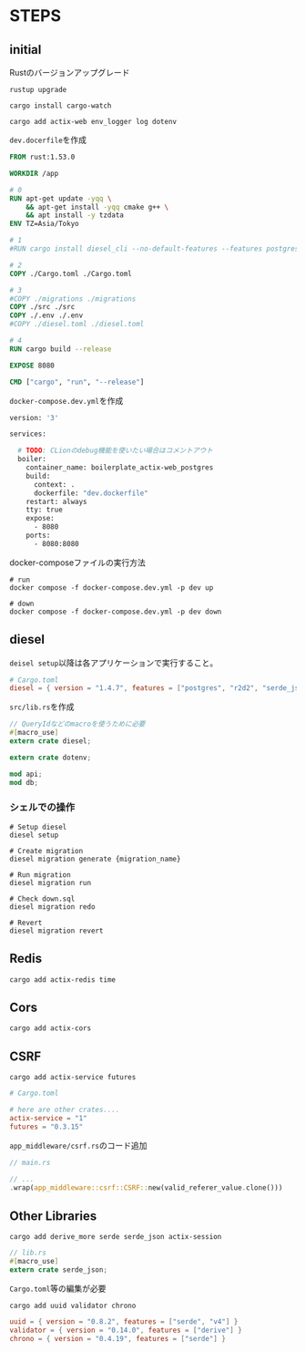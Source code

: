 # STEPS

## initial

Rustのバージョンアップグレード

```shell
rustup upgrade
```

```shell
cargo install cargo-watch
```

```shell
cargo add actix-web env_logger log dotenv
```

`dev.docerfile`を作成

```dockerfile
FROM rust:1.53.0

WORKDIR /app

# 0
RUN apt-get update -yqq \
    && apt-get install -yqq cmake g++ \
    && apt install -y tzdata
ENV TZ=Asia/Tokyo

# 1
#RUN cargo install diesel_cli --no-default-features --features postgres

# 2
COPY ./Cargo.toml ./Cargo.toml

# 3
#COPY ./migrations ./migrations
COPY ./src ./src
COPY ./.env ./.env
#COPY ./diesel.toml ./diesel.toml

# 4
RUN cargo build --release

EXPOSE 8080

CMD ["cargo", "run", "--release"]
```

`docker-compose.dev.yml`を作成

```dockerfile
version: '3'

services:

  # TODO: CLionのdebug機能を使いたい場合はコメントアウト
  boiler:
    container_name: boilerplate_actix-web_postgres
    build:
      context: .
      dockerfile: "dev.dockerfile"
    restart: always
    tty: true
    expose:
      - 8080
    ports:
      - 8080:8080
```

docker-composeファイルの実行方法

```shell
# run
docker compose -f docker-compose.dev.yml -p dev up  

# down
docker compose -f docker-compose.dev.yml -p dev down  
```

## diesel

`deisel setup`以降は各アプリケーションで実行すること。

```toml
# Cargo.toml
diesel = { version = "1.4.7", features = ["postgres", "r2d2", "serde_json", "chrono", "uuidv07"] }
```

`src/lib.rs`を作成

```rust
// QueryIdなどのmacroを使うために必要
#[macro_use]
extern crate diesel;

extern crate dotenv;

mod api;
mod db;
```

### シェルでの操作

```shell
# Setup diesel
diesel setup

# Create migration
diesel migration generate {migration_name}

# Run migration
diesel migration run

# Check down.sql
diesel migration redo

# Revert
diesel migration revert
```

## Redis

```shell
cargo add actix-redis time
```

## Cors

```shell
cargo add actix-cors
```

## CSRF

```shell
cargo add actix-service futures
```

```toml
# Cargo.toml

# here are other crates....
actix-service = "1"
futures = "0.3.15"
```

`app_middleware/csrf.rs`のコード追加

```rust
// main.rs

// ...
.wrap(app_middleware::csrf::CSRF::new(valid_referer_value.clone()))
```

## Other Libraries

```shell
cargo add derive_more serde serde_json actix-session
```

```rust
// lib.rs
#[macro_use]
extern crate serde_json;
```

`Cargo.toml`等の編集が必要

```shell
cargo add uuid validator chrono
```

```toml
uuid = { version = "0.8.2", features = ["serde", "v4"] }
validator = { version = "0.14.0", features = ["derive"] }
chrono = { version = "0.4.19", features = ["serde"] }
```
